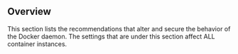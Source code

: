 ## Overview

This section lists the recommendations that alter and secure the behavior of the Docker daemon. The settings that are under this section affect ALL container instances.